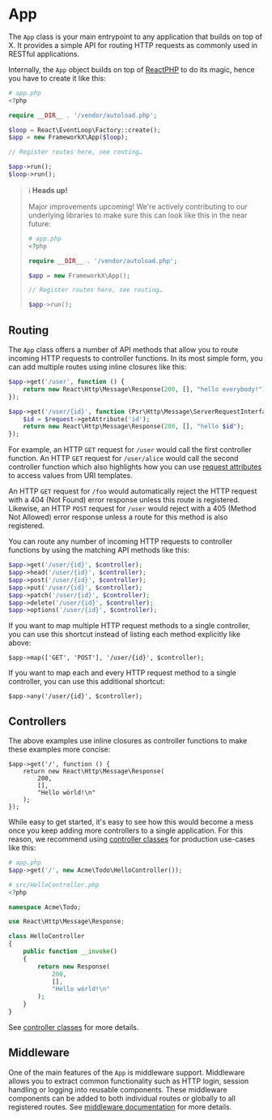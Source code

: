 # App

The `App` class is your main entrypoint to any application that builds on top of X.
It provides a simple API for routing HTTP requests as commonly used in RESTful applications.

Internally, the `App` object builds on top of [ReactPHP](https://reactphp.org/)
to do its magic, hence you have to create it like this:

```php
# app.php
<?php

require __DIR__ . '/vendor/autoload.php';

$loop = React\EventLoop\Factory::create();
$app = new FrameworkX\App($loop);

// Register routes here, see routing…

$app->run();
$loop->run();
```

> ℹ️ **Heads up!**
>
> Major improvements upcoming! We're actively contributing to our underlying
> libraries to make sure this can look like this in the near future:
>
> ```php
> # app.php
> <?php
>
> require __DIR__ . '/vendor/autoload.php';
>
> $app = new FrameworkX\App();
>
> // Register routes here, see routing…
>
> $app->run();
> ```

## Routing

The `App` class offers a number of API methods that allow you to route incoming
HTTP requests to controller functions. In its most simple form, you can add
multiple routes using inline closures like this:

```php
$app->get('/user', function () {
    return new React\Http\Message\Response(200, [], "hello everybody!");
});

$app->get('/user/{id}', function (Psr\Http\Message\ServerRequestInterface $request) {
    $id = $request->getAttribute('id');
    return new React\Http\Message\Response(200, [], "hello $id");
});
```

For example, an HTTP `GET` request for `/user` would call the first controller
function.
An HTTP `GET` request for `/user/alice` would call the second controller function
which also highlights how you can use [request attributes](request.md#attributes)
to access values from URI templates.

An HTTP `GET` request for `/foo` would automatically reject the HTTP request with
a 404 (Not Found) error response unless this route is registered.
Likewise, an HTTP `POST` request for `/user` would reject with a 405 (Method Not
Allowed) error response unless a route for this method is also registered.

You can route any number of incoming HTTP requests to controller functions by
using the matching API methods like this:

```php
$app->get('/user/{id}', $controller);
$app->head('/user/{id}', $controller);
$app->post('/user/{id}', $controller);
$app->put('/user/{id}', $controller);
$app->patch('/user/{id}', $controller);
$app->delete('/user/{id}', $controller);
$app->options('/user/{id}', $controller);
```

If you want to map multiple HTTP request methods to a single controller, you can
use this shortcut instead of listing each method explicitly like above:

```
$app->map(['GET', 'POST'], '/user/{id}', $controller);
```

If you want to map each and every HTTP request method to a single controller,
you can use this additional shortcut:

```
$app->any('/user/{id}', $controller);
```

## Controllers

The above examples use inline closures as controller functions to make these
examples more concise: 

```
$app->get('/', function () {
    return new React\Http\Message\Response(
        200,
        [],
        "Hello wörld!\n"
    );
});
```

While easy to get started, it's easy to see how this would become a mess once
you keep adding more controllers to a single application.
For this reason, we recommend using [controller classes](../best-practices/controllers.md)
for production use-cases like this:

```php
# app.php
$app->get('/', new Acme\Todo\HelloController());
```

```php
# src/HelloController.php
<?php

namespace Acme\Todo;

use React\Http\Message\Response;

class HelloController
{
    public function __invoke()
    {
        return new Response(
            200,
            [],
            "Hello wörld!\n"
        );
    }
}
```

See [controller classes](../best-practices/controllers.md) for more details.

## Middleware

One of the main features of the `App` is middleware support.
Middleware allows you to extract common functionality such as HTTP login, session handling or logging into reusable components.
These middleware components can be added to both individual routes or globally to all registered routes.
See [middleware documentation](middleware.md) for more details.
